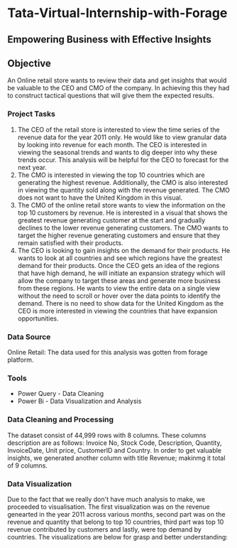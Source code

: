 # Tata-Virtual-Internship-with-Forage
## Empowering Business with Effective Insights

## Objective
An Online retail store wants to review their data and get insights that would be valuable to the CEO and CMO of the company. In achieving this they had to construct tactical questions that will give them the expected results.
### Project Tasks

1. The CEO of the retail store is interested to view the time series of the revenue data for the year 2011 only. He would like to view granular data by looking into revenue for each month. The CEO is interested in viewing the seasonal trends and wants to dig deeper into why these trends occur. This analysis will be helpful for the CEO to forecast for the next year.
2. The CMO is interested in viewing the top 10 countries which are generating the highest revenue. Additionally, the CMO is also interested in viewing the quantity sold along with the revenue generated. The CMO does not want to have the United Kingdom in this visual.
3. The CMO of the online retail store wants to view the information on the top 10 customers by revenue. He is interested in a visual that shows the greatest revenue generating customer at the start and gradually declines to the lower revenue generating customers. The CMO wants to target the higher revenue generating customers and ensure that they remain satisfied with their products.
4. The CEO is looking to gain insights on the demand for their products. He wants to look at all countries and see which regions have the greatest demand for their products. Once the CEO gets an idea of the regions that have high demand, he will initiate an expansion strategy which will allow the company to target these areas and generate more business from these regions. He wants to view the entire data on a single view without the need to scroll or hover over the data points to identify the demand. There is no need to show data for the United Kingdom as the CEO is more interested in viewing the countries that have expansion opportunities.

### Data Source
Online Retail: The data used for this analysis was gotten from forage platform.

### Tools
- Power Query - Data Cleaning
- Power Bi - Data Visualization and Analysis

### Data Cleaning and Processing
The dataset consist of 44,999 rows with 8 columns. These columns description are as follows: Invoice No, Stock Code, Description, Quantity, InvoiceDate, Unit price, CustomerID and Country. In order to get valuable insights, we generated another column with title Revenue; makinmg it total of 9 columns.

### Data Visualization
Due to the fact that we really don't have much analysis to make, we proceeded to visualisation. The first visualization was on the revenue genearted in the year 2011 across various months, second part was on the revenue and quantity that belong to top 10 countries, third part was top 10 revenue contributed by customers and lastly, were top demand by countries. The visualizations are below for grasp and better understanding:





